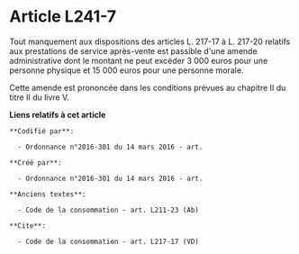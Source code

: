 # Article L241-7

Tout manquement aux dispositions des articles L. 217-17 à L. 217-20 relatifs aux prestations de service après-vente est
passible d'une amende administrative dont le montant ne peut excéder 3 000 euros pour une personne physique et 15 000 euros
pour une personne morale. 

Cette amende est prononcée dans les conditions prévues au chapitre II du titre II du livre V.

**Liens relatifs à cet article**

	**Codifié par**:

	  - Ordonnance n°2016-301 du 14 mars 2016 - art.

	**Créé par**:

	  - Ordonnance n°2016-301 du 14 mars 2016 - art.

	**Anciens textes**:

	  - Code de la consommation - art. L211-23 (Ab)

	**Cite**:

	  - Code de la consommation - art. L217-17 (VD)
